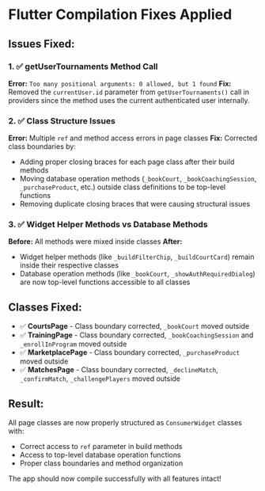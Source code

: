 # Flutter Compilation Fixes Applied

## Issues Fixed:

### 1. ✅ **getUserTournaments Method Call**
**Error:** `Too many positional arguments: 0 allowed, but 1 found`
**Fix:** Removed the `currentUser.id` parameter from `getUserTournaments()` call in providers since the method uses the current authenticated user internally.

### 2. ✅ **Class Structure Issues**
**Error:** Multiple `ref` and method access errors in page classes
**Fix:** Corrected class boundaries by:
- Adding proper closing braces for each page class after their build methods
- Moving database operation methods (`_bookCourt`, `_bookCoachingSession`, `_purchaseProduct`, etc.) outside class definitions to be top-level functions
- Removing duplicate closing braces that were causing structural issues

### 3. ✅ **Widget Helper Methods vs Database Methods**
**Before:** All methods were mixed inside classes
**After:** 
- Widget helper methods (like `_buildFilterChip`, `_buildCourtCard`) remain inside their respective classes
- Database operation methods (like `_bookCourt`, `_showAuthRequiredDialog`) are now top-level functions accessible to all classes

## Classes Fixed:
- ✅ **CourtsPage** - Class boundary corrected, `_bookCourt` moved outside
- ✅ **TrainingPage** - Class boundary corrected, `_bookCoachingSession` and `_enrollInProgram` moved outside  
- ✅ **MarketplacePage** - Class boundary corrected, `_purchaseProduct` moved outside
- ✅ **MatchesPage** - Class boundary corrected, `_declineMatch`, `_confirmMatch`, `_challengePlayers` moved outside

## Result:
All page classes are now properly structured as `ConsumerWidget` classes with:
- Correct access to `ref` parameter in build methods
- Access to top-level database operation functions
- Proper class boundaries and method organization

The app should now compile successfully with all features intact!
